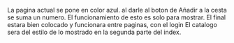 La pagina actual se pone en color azul.
al darle al boton de Añadir a la cesta se suma un numero. El funcionamiento de esto es solo para mostrar. El final estara bien colocado y funcionara entre paginas, con el login
El catalogo sera del estilo de lo mostrado en la segunda parte del index.
